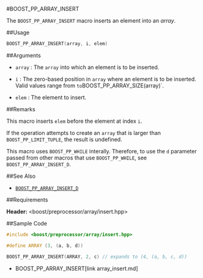 #BOOST_PP_ARRAY_INSERT

The `BOOST_PP_ARRAY_INSERT` macro inserts an element into an *array*.

##Usage

```cpp
BOOST_PP_ARRAY_INSERT(array, i, elem)
```

##Arguments

- `array` :
	The `array` into which an element is to be inserted.

- `i` :
	The zero-based position in `array` where an element is to be inserted.
	Valid values range from ` to `BOOST_PP_ARRAY_SIZE(array)`.

- `elem` :
	The element to insert.

##Remarks

This macro inserts `elem` before the element at index `i`.

If the operation attempts to create an `array` that is larger than `BOOST_PP_LIMIT_TUPLE`, the result is undefined.

This macro uses `BOOST_PP_WHILE` interally.
Therefore, to use the `d` parameter passed from other macros that use `BOOST_PP_WHILE`, see `BOOST_PP_ARRAY_INSERT_D`.

##See Also

- [`BOOST_PP_ARRAY_INSERT_D`](array_insert_d.md)

##Requirements

**Header:** &lt;boost/preprocessor/array/insert.hpp&gt;

##Sample Code

```cpp
#include <boost/preprocessor/array/insert.hpp>

#define ARRAY (3, (a, b, d))

BOOST_PP_ARRAY_INSERT(ARRAY, 2, c) // expands to (4, (a, b, c, d))
```
* BOOST_PP_ARRAY_INSERT[link array_insert.md]

